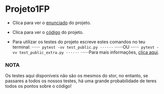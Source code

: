 # Projeto1FP

- Clica para ver o [enunciado](https://github.com/DuarteCruz6/Projeto1FP/blob/main/FP-2023-P1.pdf) do projeto. 

- Clica para ver o [código](https://github.com/DuarteCruz6/Projeto1FP/blob/main/projeto.py) do projeto. 

- Para utilizar os testes do projeto escreve estes comandos no teu terminal:
⋅⋅⋅⋅⋅⋅```
pytest -vv test_public.py
⋅⋅⋅⋅⋅⋅```
⋅⋅⋅⋅⋅⋅OU 
⋅⋅⋅⋅⋅⋅```
pytest -vv test_public_extra.py
⋅⋅⋅⋅⋅⋅```
⋅⋅⋅⋅⋅⋅Para mais informações, [clica aqui](https://docs.pytest.org/en/7.4.x/getting-started.html).

### NOTA
Os testes aqui disponíveis não são os mesmos do stor, no entanto, se passares a todos os nossos testes, há uma grande probabilidade de teres todos os pontos sobre o código!
